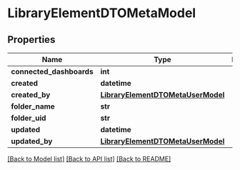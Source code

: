 # LibraryElementDTOMetaModel

## Properties
Name | Type | Description | Notes
------------ | ------------- | ------------- | -------------
**connected_dashboards** | **int** |  | [optional] 
**created** | **datetime** |  | [optional] 
**created_by** | [**LibraryElementDTOMetaUserModel**](LibraryElementDTOMetaUserModel.md) |  | [optional] 
**folder_name** | **str** |  | [optional] 
**folder_uid** | **str** |  | [optional] 
**updated** | **datetime** |  | [optional] 
**updated_by** | [**LibraryElementDTOMetaUserModel**](LibraryElementDTOMetaUserModel.md) |  | [optional] 

[[Back to Model list]](../README.md#documentation-for-models) [[Back to API list]](../README.md#documentation-for-api-endpoints) [[Back to README]](../README.md)


